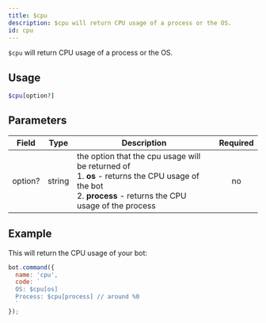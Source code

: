 ```yaml
---
title: $cpu 
description: $cpu will return CPU usage of a process or the OS.
id: cpu
---
```


`$cpu` will return CPU usage of a process or the OS.


## Usage

```php
$cpu[option?]
```

## Parameters 


| Field   | Type   | Description                                                                                                                                                      | Required |
| ------- | ------ | ---------------------------------------------------------------------------------------------------------------------------------------------------------------- | :------: |
| option? | string | the option that the cpu usage will be returned of <br> 1. **os** - returns the CPU usage of the bot <br> 2. **process** - returns the CPU usage of the process |    no    |


## Example

This will return the CPU usage of your bot:

```javascript
bot.command({
  name: 'cpu',
  code: `
  OS: $cpu[os] 
  Process: $cpu[process] // around %0 
  `
});
```
